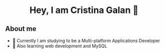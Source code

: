 <div align="center">
<h1 align="center">Hey, I am Cristina Galan</a> 👋</h1>
</div>

## About me

- 📲 Currently I am studying to be a Multi-platform Applications Developer
- 🎥 Also learning web development and MySQL
<br>
